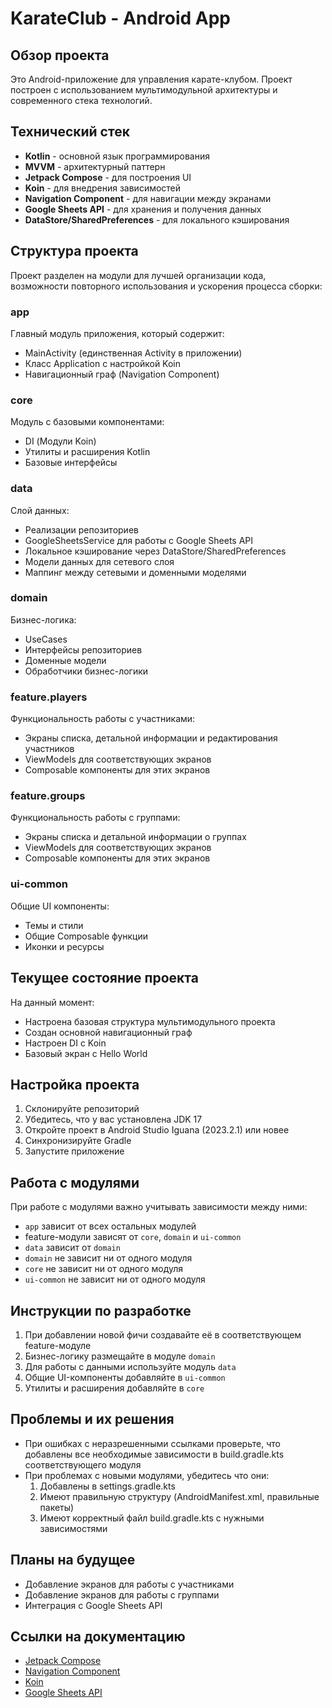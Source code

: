 # KarateClub - Android App

## Обзор проекта
Это Android-приложение для управления карате-клубом. Проект построен с использованием мультимодульной архитектуры и современного стека технологий.

## Технический стек
- **Kotlin** - основной язык программирования
- **MVVM** - архитектурный паттерн
- **Jetpack Compose** - для построения UI
- **Koin** - для внедрения зависимостей
- **Navigation Component** - для навигации между экранами
- **Google Sheets API** - для хранения и получения данных
- **DataStore/SharedPreferences** - для локального кэширования

## Структура проекта
Проект разделен на модули для лучшей организации кода, возможности повторного использования и ускорения процесса сборки:

### app
Главный модуль приложения, который содержит:
- MainActivity (единственная Activity в приложении)
- Класс Application с настройкой Koin
- Навигационный граф (Navigation Component)

### core
Модуль с базовыми компонентами:
- DI (Модули Koin)
- Утилиты и расширения Kotlin
- Базовые интерфейсы

### data
Слой данных:
- Реализации репозиториев
- GoogleSheetsService для работы с Google Sheets API
- Локальное кэширование через DataStore/SharedPreferences
- Модели данных для сетевого слоя
- Маппинг между сетевыми и доменными моделями

### domain
Бизнес-логика:
- UseCases
- Интерфейсы репозиториев
- Доменные модели
- Обработчики бизнес-логики

### feature.players
Функциональность работы с участниками:
- Экраны списка, детальной информации и редактирования участников
- ViewModels для соответствующих экранов
- Composable компоненты для этих экранов

### feature.groups
Функциональность работы с группами:
- Экраны списка и детальной информации о группах
- ViewModels для соответствующих экранов
- Composable компоненты для этих экранов

### ui-common
Общие UI компоненты:
- Темы и стили
- Общие Composable функции
- Иконки и ресурсы

## Текущее состояние проекта
На данный момент:
- Настроена базовая структура мультимодульного проекта
- Создан основной навигационный граф
- Настроен DI с Koin
- Базовый экран с Hello World

## Настройка проекта
1. Склонируйте репозиторий
2. Убедитесь, что у вас установлена JDK 17
3. Откройте проект в Android Studio Iguana (2023.2.1) или новее
4. Синхронизируйте Gradle
5. Запустите приложение

## Работа с модулями
При работе с модулями важно учитывать зависимости между ними:
- `app` зависит от всех остальных модулей
- feature-модули зависят от `core`, `domain` и `ui-common`
- `data` зависит от `domain`
- `domain` не зависит ни от одного модуля
- `core` не зависит ни от одного модуля
- `ui-common` не зависит ни от одного модуля

## Инструкции по разработке
1. При добавлении новой фичи создавайте её в соответствующем feature-модуле
2. Бизнес-логику размещайте в модуле `domain`
3. Для работы с данными используйте модуль `data`
4. Общие UI-компоненты добавляйте в `ui-common`
5. Утилиты и расширения добавляйте в `core`

## Проблемы и их решения
- При ошибках с неразрешенными ссылками проверьте, что добавлены все необходимые зависимости в build.gradle.kts соответствующего модуля
- При проблемах с новыми модулями, убедитесь что они:
    1. Добавлены в settings.gradle.kts
    2. Имеют правильную структуру (AndroidManifest.xml, правильные пакеты)
    3. Имеют корректный файл build.gradle.kts с нужными зависимостями

## Планы на будущее
- Добавление экранов для работы с участниками
- Добавление экранов для работы с группами
- Интеграция с Google Sheets API

## Ссылки на документацию
- [Jetpack Compose](https://developer.android.com/jetpack/compose)
- [Navigation Component](https://developer.android.com/guide/navigation/navigation-getting-started)
- [Koin](https://insert-koin.io/)
- [Google Sheets API](https://developers.google.com/sheets/api)